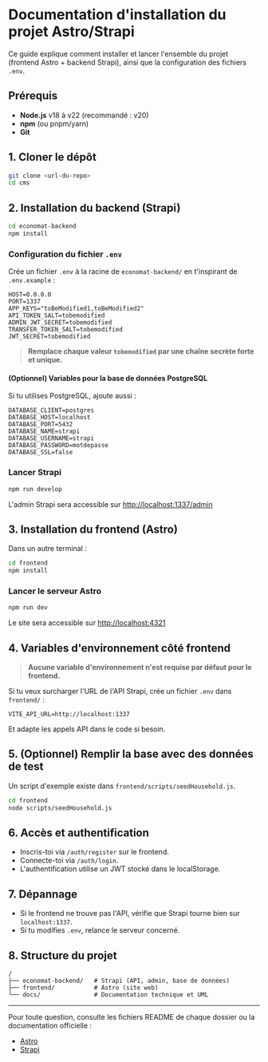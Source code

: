 # Documentation d'installation du projet Astro/Strapi

Ce guide explique comment installer et lancer l'ensemble du projet (frontend Astro + backend Strapi), ainsi que la configuration des fichiers `.env`.

## Prérequis

- **Node.js** v18 à v22 (recommandé : v20)
- **npm** (ou pnpm/yarn)
- **Git**

## 1. Cloner le dépôt

```sh
git clone <url-du-repo>
cd cms
```

## 2. Installation du backend (Strapi)

```sh
cd economat-backend
npm install
```

### Configuration du fichier `.env`

Crée un fichier `.env` à la racine de `economat-backend/` en t'inspirant de `.env.example` :

```
HOST=0.0.0.0
PORT=1337
APP_KEYS="toBeModified1,toBeModified2"
API_TOKEN_SALT=tobemodified
ADMIN_JWT_SECRET=tobemodified
TRANSFER_TOKEN_SALT=tobemodified
JWT_SECRET=tobemodified
```

> **Remplace chaque valeur `tobemodified` par une chaîne secrète forte et unique.**

#### (Optionnel) Variables pour la base de données PostgreSQL
Si tu utilises PostgreSQL, ajoute aussi :
```
DATABASE_CLIENT=postgres
DATABASE_HOST=localhost
DATABASE_PORT=5432
DATABASE_NAME=strapi
DATABASE_USERNAME=strapi
DATABASE_PASSWORD=motdepasse
DATABASE_SSL=false
```

### Lancer Strapi

```sh
npm run develop
```

L'admin Strapi sera accessible sur [http://localhost:1337/admin](http://localhost:1337/admin)

## 3. Installation du frontend (Astro)

Dans un autre terminal :

```sh
cd frontend
npm install
```

### Lancer le serveur Astro

```sh
npm run dev
```

Le site sera accessible sur [http://localhost:4321](http://localhost:4321)

## 4. Variables d'environnement côté frontend

> **Aucune variable d'environnement n'est requise par défaut pour le frontend.**

Si tu veux surcharger l'URL de l'API Strapi, crée un fichier `.env` dans `frontend/` :
```
VITE_API_URL=http://localhost:1337
```
Et adapte les appels API dans le code si besoin.

## 5. (Optionnel) Remplir la base avec des données de test

Un script d'exemple existe dans `frontend/scripts/seedHousehold.js`.

```sh
cd frontend
node scripts/seedHousehold.js
```

## 6. Accès et authentification

- Inscris-toi via `/auth/register` sur le frontend.
- Connecte-toi via `/auth/login`.
- L'authentification utilise un JWT stocké dans le localStorage.

## 7. Dépannage

- Si le frontend ne trouve pas l'API, vérifie que Strapi tourne bien sur `localhost:1337`.
- Si tu modifies `.env`, relance le serveur concerné.

## 8. Structure du projet

```
/
├── economat-backend/   # Strapi (API, admin, base de données)
├── frontend/           # Astro (site web)
└── docs/               # Documentation technique et UML
```

---
Pour toute question, consulte les fichiers README de chaque dossier ou la documentation officielle :
- [Astro](https://docs.astro.build)
- [Strapi](https://docs.strapi.io)
